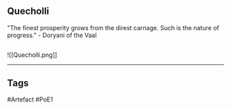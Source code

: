 ## Quecholli
"The finest prosperity grows from the direst
carnage. Such is the nature of progress."
\- Doryani of the Vaal
##
![[Quecholli.png]]

---
## Tags
#Artefact
#PoE1